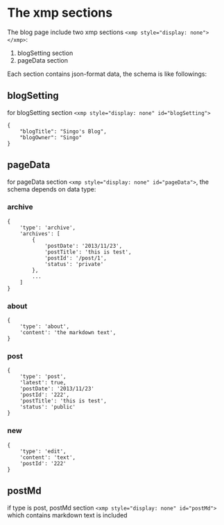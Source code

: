 # The xmp sections  

The blog page include two xmp sections `<xmp style="display: none"></xmp>`:

1. blogSetting section
2. pageData section

Each section contains json-format data, the schema is like followings:

## blogSetting  

for blogSetting section `<xmp style="display: none" id="blogSetting">`

    {
        "blogTitle": "Singo's Blog", 
        "blogOwner": "Singo"
    }

## pageData

for pageData section `<xmp style="display: none" id="pageData">`, the schema depends on data type:

### archive  
	
    {
    	'type': 'archive',
    	'archives': [
        	{
            	'postDate': '2013/11/23',
            	'postTitle': 'this is test',
            	'postId': '/post/1',
            	'status': 'private'
        	},
        	...
    	]
    }

### about

    {
        'type': 'about',
        'content': 'the markdown text',
    }

### post

    {
        'type': 'post',
        'latest': true,
        'postDate': '2013/11/23'
        'postId': '222',
        'postTitle': 'this is test',
        'status': 'public'
    }
    
### new

    {
        'type': 'edit',
        'content': 'text',
        'postId': '222'
    }

## postMd

if type is post, postMd section `<xmp style="display: none" id="postMd">` which contains markdown text is included
